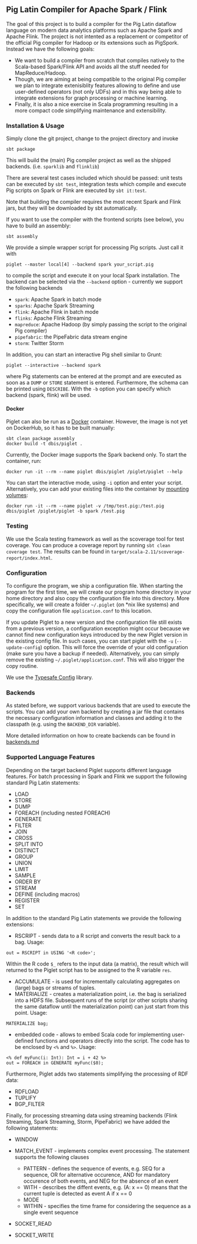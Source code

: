 ## Pig Latin Compiler for Apache Spark / Flink ##

The goal of this project is to build a compiler for the Pig Latin dataflow language on modern data analytics
platforms such as Apache Spark and Apache Flink. The project is not intented as a replacement or competitor of
the official Pig compiler for Hadoop or its extensions such as PigSpork. Instead we have the following goals:

 * We want to build a compiler from scratch that compiles natively to the Scala-based Spark/Flink API and avoids all the
   stuff needed for MapReduce/Hadoop.
 * Though, we are aiming at being compatible to the original Pig compiler we plan to integrate extenisiblity features
   allowing to define and use user-defined operators (not only UDFs) and in this way being able to integrate extensions
   for graph processing or machine learning.
 * Finally, it is also a nice exercise in Scala programming resulting in a more compact code simplifying maintenance
   and extensibility.

### Installation & Usage ###

Simply clone the git project, change to the project directory and invoke

```
sbt package
```

This will build the (main) Pig compiler project as well as the shipped backends.
(i.e. `sparklib` and `flinklib`)

There are several test cases included which should be passed: unit
tests can be executed by `sbt test`, integration tests which compile
and execute Pig scripts on Spark or Flink are executed by `sbt it:test`.

Note that building the compiler requires the most recent Spark and Flink jars, but they will be downloaded by sbt automatically.

If you want to use the compiler with the frontend scripts (see below),
you have to build an assembly:

```
sbt assembly
```

We provide a simple wrapper script for processing Pig scripts. Just call it with

```
piglet --master local[4] --backend spark your_script.pig
```

to compile the script and execute it on your local Spark
installation. The backend can be selected via the `--backend` option - currently
we support the following backends 
 * `spark`: Apache Spark in batch mode
 * `sparks`: Apache Spark Streaming
 * `flink`: Apache Flink in batch mode
 * `flinks`: Apache Flink Streaming
 * `mapreduce`: Apache Hadoop (by simply passing the script to the original Pig compiler)
 * `pipefabric`: the PipeFabric data stream engine
 * `storm`: Twitter Storm
   

In addition, you can start an interactive Pig shell similar to Grunt:

```
piglet --interactive --backend spark
```

where Pig statements can be entered at the prompt and are executed as soon as
a `DUMP` or `STORE` statement is entered. Furthermore, the schema can be printed using `DESCRIBE`.
With the `-b` option you can specify which backend (spark, flink) will be used.

#### Docker ####

Piglet can also be run as a [Docker](https://www.docker.com/) container. However, the image is not 
yet on DockerHub, so it has to be built manually:
```
sbt clean package assembly
docker build -t dbis/piglet .
```

Currently, the Docker image supports the Spark backend only. To start the container, run:
```
docker run -it --rm --name piglet dbis/piglet /piglet/piglet --help
```

You can start the interactive mode, using `-i` option and enter your script. Alternatively, you can add
your existing files into the container by [mounting volumes](https://docs.docker.com/engine/userguide/dockervolumes/#mount-a-host-file-as-a-data-volume):
```
docker run -it --rm --name piglet -v /tmp/test.pig:/test.pig dbis/piglet /piglet/piglet -b spark /test.pig
```

### Testing ###

We use the Scala testing framework as well as the scoverage tool for test coverage. You can produce
a coverage report by running `sbt clean coverage test`. The results can be found in
`target/scala-2.11/scoverage-report/index.html`.

### Configuration ###

To configure the program, we ship a configuration file. When starting the program for the first time, we will create our program home directory in your home directory and also copy the configuration file into this directory.
More specifically, we will create a folder `~/.piglet` (on *nix like systems) and copy the configuration file `application.conf` to this location.

If you update Piglet to a new version and the configuration file still exists from a previous version, a configuration exception might occur because we cannot find new configuration keys introduced by the new Piglet version in the existing config file. In such cases, you can start piglet with the `-u` (`--update-config`) option. This will force the override of your old configuration (make sure you have a backup if needed). Alternatively, you can simply remove the existing `~/.piglet/application.conf`. This will also trigger the copy routine.

We use the [Typesafe Config](https://github.com/typesafehub/config/) library.

### Backends ###

As stated before, we support various backends that are used to execute the scripts. You can add your own backend by creating a jar file that contains the necessary configuration information and
classes and adding it to the classpath (e.g. using the `BACKEND_DIR` variable).

More detailed information on how to create backends can be found in [backends.md](backends.md)

### Supported Language Features ###

Depending on the target backend Piglet supports different language features. For batch processing in Spark and Flink we support the following standard Pig Latin statements:
 * LOAD
 * STORE
 * DUMP
 * FOREACH (including nested FOREACH)
 * GENERATE
 * FILTER
 * JOIN
 * CROSS
 * SPLIT INTO
 * DISTINCT
 * GROUP
 * UNION
 * LIMIT
 * SAMPLE
 * ORDER BY
 * STREAM
 * DEFINE (including macros)
 * REGISTER
 * SET
 
In addition to the standard Pig Latin statements we provide the following extensions:
 * RSCRIPT - sends data to a R script and converts the result back to a bag. Usage:
 
 ```
 out = RSCRIPT in USING '<R code>';
 ```
 Within the R code `$_` refers to the input data (a matrix), the result which will returned to the Piglet script has to be assigned to the R variable `res`.
 * ACCUMULATE - is used for incrementally calculating aggregates on (large) bags or streams of tuples.
 * MATERIALIZE - creates a materialization point, i.e. the bag is serialized into a HDFS file. Subsequent runs of the script (or other scripts sharing the same dataflow until the materialization point) can just start from this point. Usage:

```
MATERIALIZE bag;
``` 
 * embedded code - allows to embed Scala code for implementing user-defined functions and operators directly into the script. The code has to be enclosed by `<%` and `%>`. Usage:

```
<% def myFunc(i: Int): Int = i + 42 %>
out = FOREACH in GENERATE myFunc($0);
```
 
Furthermore, Piglet adds two statements simplifying the processing of RDF data:
 * RDFLOAD
 * TUPLIFY
 * BGP_FILTER
 
Finally, for processing streaming data using streaming backends (Flink Streaming, Spark Streaming, Storm, PipeFabric) we have added the following statements:
 * WINDOW
 * MATCH_EVENT - implements complex event processing. The statement supports the following clauses
    * PATTERN - defines the sequence of events, e.g. SEQ for a sequence, OR for alternative occurence, AND for mandatory occurence of both events, and NEG
      for the absence of an event 
    * WITH - describes the diffent events, e.g. (A: x == 0) means that the current tuple is detected as event A if x == 0
    * MODE
    * WITHIN - specifies the time frame for considering the sequence as a single event sequence
     
 * SOCKET_READ
 * SOCKET_WRITE